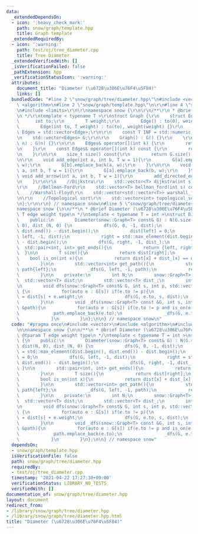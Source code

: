 ```yaml
---
data:
  _extendedDependsOn:
  - icon: ':heavy_check_mark:'
    path: snow/graph/template.hpp
    title: Graph template
  _extendedRequiredBy:
  - icon: ':warning:'
    path: test/oj/tree_diameter.cpp
    title: Tree Diameter
  _extendedVerifiedWith: []
  _isVerificationFailed: false
  _pathExtension: hpp
  _verificationStatusIcon: ':warning:'
  attributes:
    document_title: "Diameter (\u6728\u306E\u76F4\u5F84)"
    links: []
  bundledCode: "#line 2 \"snow/graph/tree/diameter.hpp\"\n#include <vector>\n#include\
    \ <algorithm>\n#line 2 \"snow/graph/template.hpp\"\n\r\n#line 4 \"snow/graph/template.hpp\"\
    \n#include <limits>\r\n\r\nnamespace snow {\r\n\r\n/**\r\n * @brief Graph template\r\
    \n */\r\ntemplate < typename T >\r\nstruct Graph {\r\n    struct Edge {\r\n  \
    \      int to;\r\n        T weight;\r\n        Edge() : to(0), weight(0) {}\r\n\
    \        Edge(int to, T weight) : to(to), weight(weight) {}\r\n    };\r\n    using\
    \ Edges = std::vector<Edge>;\r\n\r\n    const T INF = std::numeric_limits<T>::max();\r\
    \n    std::vector<Edges> G;\r\n\r\n    Graph() : G() {}\r\n    \r\n    Graph(int\
    \ n) : G(n) {}\r\n\r\n    Edges& operator[](int k) {\r\n        return G[k];\r\
    \n    }\r\n    const Edges& operator[](int k) const {\r\n        return G[k];\r\
    \n    }\r\n\r\n    size_t size() const{\r\n        return G.size();\r\n    }\r\
    \n\r\n    void add_edge(int a, int b, T w = 1){\r\n        G[a].emplace_back(b,\
    \ w);\r\n        G[b].emplace_back(a, w);\r\n    }\r\n\r\n    void add_directed_edge(int\
    \ a, int b, T w = 1){\r\n        G[a].emplace_back(b, w);\r\n    }\r\n\r\n   \
    \ void add_arrow(int a, int b, T w = 1){\r\n        add_directed_edge(a, b, w);\r\
    \n    }\r\n\r\n    //Dijkstra\r\n    std::vector<T> dijkstra(int s) const;\r\n\
    \r\n    //Bellman-Ford\r\n    std::vector<T> bellman_ford(int s) const;\r\n\r\n\
    \    //Warshall-Floyd\r\n    std::vector<std::vector<T>> warshall_floyd() const;\r\
    \n\r\n    //Topological sort\r\n    std::vector<int> topological_sort() const;\r\
    \n};\r\n\r\n} // namespace snow\n#line 5 \"snow/graph/tree/diameter.hpp\"\n\n\
    namespace snow {\n\n/**\n * @brief Diameter (\u6728\u306E\u76F4\u5F84)\n * @tparam\
    \ T edge weight type\n */\ntemplate < typename T = int >\nstruct Diameter {\n\
    \    public:\n        Diameter(snow::Graph<T> const& G) : N(G.size()), G(G), dist(N,\
    \ 0), dist_(N, 0) {\n            dfs(G, 0, -1, dist);\n            left = std::max_element(dist.begin(),\
    \ dist.end()) - dist.begin();\n            dist[left] = 0;\n            dfs(G,\
    \ left, -1, dist);\n            right = std::max_element(dist.begin(), dist.end())\
    \ - dist.begin();\n            dfs(G, right, -1, dist_);\n        }\n\n      \
    \  std::pair<int, int> get_ends(){\n            return {left, right};\n      \
    \  }\n\n        T size(){\n            return dist[right];\n        }\n\n    \
    \    bool is_on(int x){\n            return dist[x] + dist_[x] == dist[right];\n\
    \        }\n\n        std::vector<int> get_path(){\n            std::vector<int>\
    \ path{left};\n            _dfs(G, left, -1, path);\n            return path;\n\
    \        }\n\n    private:\n        int N;\n        snow::Graph<T> G;\n      \
    \  std::vector<T> dist;\n        std::vector<T> dist_;\n        int left, right;\n\
    \n        void dfs(snow::Graph<T> const& G, int s, int p, std::vector<T>& dist)\
    \ {\n            for(auto e : G[s]) if(e.to != p){\n                dist[e.to]\
    \ = dist[s] + e.weight;\n                dfs(G, e.to, s, dist);\n            }\n\
    \        }\n\n        void _dfs(snow::Graph<T> const &G, int s, int p, std::vector<int>\
    \ &path){\n            for(auto e : G[s]) if(e.to != p and is_on(e.to)){\n   \
    \             path.emplace_back(e.to);\n                _dfs(G, e.to, s, path);\n\
    \            }\n        }\n};\n\n} // namespace snow\n"
  code: "#pragma once\n#include <vector>\n#include <algorithm>\n#include \"snow/graph/template.hpp\"\
    \n\nnamespace snow {\n\n/**\n * @brief Diameter (\u6728\u306E\u76F4\u5F84)\n *\
    \ @tparam T edge weight type\n */\ntemplate < typename T = int >\nstruct Diameter\
    \ {\n    public:\n        Diameter(snow::Graph<T> const& G) : N(G.size()), G(G),\
    \ dist(N, 0), dist_(N, 0) {\n            dfs(G, 0, -1, dist);\n            left\
    \ = std::max_element(dist.begin(), dist.end()) - dist.begin();\n            dist[left]\
    \ = 0;\n            dfs(G, left, -1, dist);\n            right = std::max_element(dist.begin(),\
    \ dist.end()) - dist.begin();\n            dfs(G, right, -1, dist_);\n       \
    \ }\n\n        std::pair<int, int> get_ends(){\n            return {left, right};\n\
    \        }\n\n        T size(){\n            return dist[right];\n        }\n\n\
    \        bool is_on(int x){\n            return dist[x] + dist_[x] == dist[right];\n\
    \        }\n\n        std::vector<int> get_path(){\n            std::vector<int>\
    \ path{left};\n            _dfs(G, left, -1, path);\n            return path;\n\
    \        }\n\n    private:\n        int N;\n        snow::Graph<T> G;\n      \
    \  std::vector<T> dist;\n        std::vector<T> dist_;\n        int left, right;\n\
    \n        void dfs(snow::Graph<T> const& G, int s, int p, std::vector<T>& dist)\
    \ {\n            for(auto e : G[s]) if(e.to != p){\n                dist[e.to]\
    \ = dist[s] + e.weight;\n                dfs(G, e.to, s, dist);\n            }\n\
    \        }\n\n        void _dfs(snow::Graph<T> const &G, int s, int p, std::vector<int>\
    \ &path){\n            for(auto e : G[s]) if(e.to != p and is_on(e.to)){\n   \
    \             path.emplace_back(e.to);\n                _dfs(G, e.to, s, path);\n\
    \            }\n        }\n};\n\n} // namespace snow"
  dependsOn:
  - snow/graph/template.hpp
  isVerificationFile: false
  path: snow/graph/tree/diameter.hpp
  requiredBy:
  - test/oj/tree_diameter.cpp
  timestamp: '2021-04-22 17:27:30+09:00'
  verificationStatus: LIBRARY_NO_TESTS
  verifiedWith: []
documentation_of: snow/graph/tree/diameter.hpp
layout: document
redirect_from:
- /library/snow/graph/tree/diameter.hpp
- /library/snow/graph/tree/diameter.hpp.html
title: "Diameter (\u6728\u306E\u76F4\u5F84)"
---
```


